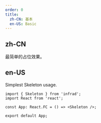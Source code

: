 ```yaml
---
order: 0
title:
  zh-CN: 基本
  en-US: Basic
---
```


## zh-CN

最简单的占位效果。

## en-US

Simplest Skeleton usage.

```tsx
import { Skeleton } from 'infrad';
import React from 'react';

const App: React.FC = () => <Skeleton />;

export default App;
```
